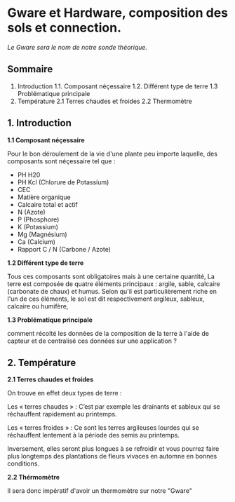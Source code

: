# Gware et Hardware, composition des sols et connection.

*Le Gware sera le nom de notre sonde théorique.*

## Sommaire
1. Introduction
    1.1. Composant néçessaire
    1.2. Différent type de terre
    1.3 Problématique principale
2. Température
    2.1 Terres chaudes et froides
    2.2 Thermomètre

## 1. Introduction

**1.1 Composant néçessaire**

Pour le bon déroulement de la vie d'une plante peu importe laquelle, des composants sont néçessaire tel que :

- PH H20
- PH Kcl (Chlorure de Potassium)
- CEC
- Matière organique
- Calcaire total et actif
- N (Azote)
- P (Phosphore)
- K (Potassium)
- Mg (Magnésium)
- Ca (Calcium)
- Rapport C / N (Carbone / Azote)

**1.2 Différent type de terre**

Tous ces composants sont obligatoires mais à une certaine quantité,
La terre est composée de quatre éléments principaux : argile, sable, calcaire (carbonate de chaux) et humus. Selon qu'il est particulièrement riche en l'un de ces éléments, le sol est dit respectivement argileux, sableux, calcaire ou humifère,

**1.3 Problématique principale**

comment récolté les données de la composition de la terre à l'aide de capteur et de centralisé ces données sur une application ?

## 2. Température

**2.1 Terres chaudes et froides**

On trouve en effet deux types de terre : 

Les « terres chaudes » :
C’est par exemple les drainants et sableux qui se réchauffent rapidement au printemps.

Les « terres froides » :
Ce sont les terres argileuses lourdes qui se réchauffent lentement à la période des semis au printemps.

Inversement, elles seront plus longues à se refroidir et vous pourrez faire plus longtemps des plantations de fleurs vivaces en automne en bonnes conditions.

**2.2 Thérmomètre**

Il sera donc impératif d'avoir un thermomètre sur notre "Gware"
